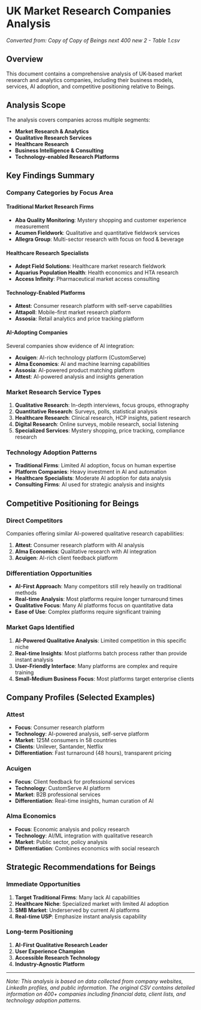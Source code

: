 # UK Market Research Companies Analysis

*Converted from: Copy of Copy of Beings next 400 new 2 - Table 1.csv*

## Overview
This document contains a comprehensive analysis of UK-based market research and analytics companies, including their business models, services, AI adoption, and competitive positioning relative to Beings.

## Analysis Scope
The analysis covers companies across multiple segments:
- **Market Research & Analytics**
- **Qualitative Research Services**
- **Healthcare Research**
- **Business Intelligence & Consulting**
- **Technology-enabled Research Platforms**

## Key Findings Summary

### Company Categories by Focus Area

#### Traditional Market Research Firms
- **Aba Quality Monitoring**: Mystery shopping and customer experience measurement
- **Acumen Fieldwork**: Qualitative and quantitative fieldwork services
- **Allegra Group**: Multi-sector research with focus on food & beverage

#### Healthcare Research Specialists
- **Adept Field Solutions**: Healthcare market research fieldwork
- **Aquarius Population Health**: Health economics and HTA research
- **Access Infinity**: Pharmaceutical market access consulting

#### Technology-Enabled Platforms
- **Attest**: Consumer research platform with self-serve capabilities
- **Attapoll**: Mobile-first market research platform
- **Assosia**: Retail analytics and price tracking platform

#### AI-Adopting Companies
Several companies show evidence of AI integration:
- **Acuigen**: AI-rich technology platform (CustomServe)
- **Alma Economics**: AI and machine learning capabilities
- **Assosia**: AI-powered product matching platform
- **Attest**: AI-powered analysis and insights generation

### Market Research Service Types
1. **Qualitative Research**: In-depth interviews, focus groups, ethnography
2. **Quantitative Research**: Surveys, polls, statistical analysis
3. **Healthcare Research**: Clinical research, HCP insights, patient research
4. **Digital Research**: Online surveys, mobile research, social listening
5. **Specialized Services**: Mystery shopping, price tracking, compliance research

### Technology Adoption Patterns
- **Traditional Firms**: Limited AI adoption, focus on human expertise
- **Platform Companies**: Heavy investment in AI and automation
- **Healthcare Specialists**: Moderate AI adoption for data analysis
- **Consulting Firms**: AI used for strategic analysis and insights

## Competitive Positioning for Beings

### Direct Competitors
Companies offering similar AI-powered qualitative research capabilities:
1. **Attest**: Consumer research platform with AI analysis
2. **Alma Economics**: Qualitative research with AI integration
3. **Acuigen**: AI-rich client feedback platform

### Differentiation Opportunities
- **AI-First Approach**: Many competitors still rely heavily on traditional methods
- **Real-time Analysis**: Most platforms require longer turnaround times
- **Qualitative Focus**: Many AI platforms focus on quantitative data
- **Ease of Use**: Complex platforms require significant training

### Market Gaps Identified
1. **AI-Powered Qualitative Analysis**: Limited competition in this specific niche
2. **Real-time Insights**: Most platforms batch process rather than provide instant analysis
3. **User-Friendly Interface**: Many platforms are complex and require training
4. **Small-Medium Business Focus**: Most platforms target enterprise clients

## Company Profiles (Selected Examples)

### Attest
- **Focus**: Consumer research platform
- **Technology**: AI-powered analysis, self-serve platform
- **Market**: 125M consumers in 58 countries
- **Clients**: Unilever, Santander, Netflix
- **Differentiation**: Fast turnaround (48 hours), transparent pricing

### Acuigen
- **Focus**: Client feedback for professional services
- **Technology**: CustomServe AI platform
- **Market**: B2B professional services
- **Differentiation**: Real-time insights, human curation of AI

### Alma Economics
- **Focus**: Economic analysis and policy research
- **Technology**: AI/ML integration with qualitative research
- **Market**: Public sector, policy analysis
- **Differentiation**: Combines economics with social research

## Strategic Recommendations for Beings

### Immediate Opportunities
1. **Target Traditional Firms**: Many lack AI capabilities
2. **Healthcare Niche**: Specialized market with limited AI adoption
3. **SMB Market**: Underserved by current AI platforms
4. **Real-time USP**: Emphasize instant analysis capability

### Long-term Positioning
1. **AI-First Qualitative Research Leader**
2. **User Experience Champion**
3. **Accessible Research Technology**
4. **Industry-Agnostic Platform**

---

*Note: This analysis is based on data collected from company websites, LinkedIn profiles, and public information. The original CSV contains detailed information on 400+ companies including financial data, client lists, and technology adoption patterns.*

